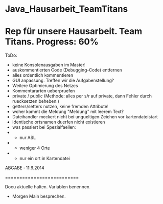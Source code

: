Java_Hausarbeit_TeamTitans
==========================
Rep für unsere Hausarbeit.
Team Titans.
Progress: 60%
==========================
ToDo:

- keine Konsolenausgaben im Master! 
- auskommentierten Code (Debugging-Code) entfernen
- alles ordentlich kommentieren
- GUI anpassung. Treffen wir die Aufgabenstellung?
- Weitere Optimierung des Netzes
- Kommentararten ueberpruefen
- private / public (Methode: alles per s/r auf private, dann Fehler durch ruecksetzen beheben.)
- getters/setters nutzen, keine fremden Attribute!
- woher kommt die Meldung "Meldung" mit leerem Text?
- Dateihandler meckert nicht bei ungueltigen Zeichen  vor kartendateistart
- identische ortsnamen duerfen nicht existieren
- was passiert bei Spezialfaellen:
- - nur ASL
- - weniger 4 Orte
- - nur ein ort in Kartendatei
  
ABGABE : 11.6.2014

==========================

Docu aktuelle halten. Variablen benennen.

- Morgen Main besprechen.
